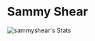 # Sammy Shear

![sammyshear's Stats](https://github-readme-stats.vercel.app/api?username=sammyshear&theme=material-palenight&show_icons=true&hide_border=true&count_private=true)
